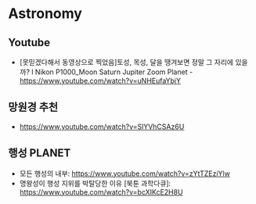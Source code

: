 # Astronomy

## Youtube
* [못믿겠다해서 동영상으로 찍었음]토성, 목성, 달을 땡겨보면 정말 그 자리에 있을까? l Nikon P1000_Moon Saturn Jupiter Zoom Planet
  -https://www.youtube.com/watch?v=uNHEufaYbjY
  
## 망원경 추천
* https://www.youtube.com/watch?v=SlYVhCSAz6U

## 행성 PLANET
* 모든 행성의 내부: https://www.youtube.com/watch?v=zYtTZEziYlw
* 명왕성이 행성 지위를 박탈당한 이유 [북툰 과학다큐]: https://www.youtube.com/watch?v=bcXIKcE2H8U


  
